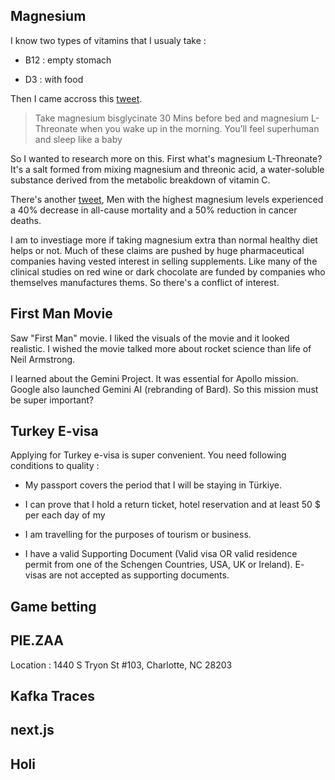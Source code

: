 ## Magnesium

I know two types of vitamins that I usualy take : 

* B12 : empty stomach

* D3 : with food

Then I came accross this [tweet](https://twitter.com/JonLOCKD/status/1771474009646895565). 

> Take magnesium bisglycinate 30 Mins before bed and magnesium L-Threonate when you wake up in the morning. You’ll feel superhuman and sleep like a baby

So I wanted to research more on this. First what's magnesium L-Threonate? It's a salt formed from mixing magnesium and threonic acid, a water-soluble substance derived from the metabolic breakdown of vitamin C. 

There's another [tweet](https://twitter.com/foundmyfitness/status/1773061585390686670), Men with the highest magnesium levels experienced a 40% decrease in all-cause mortality and a 50% reduction in cancer deaths.

I am to investiage more if taking magnesium extra than normal healthy diet helps or not. Much of these claims are pushed by huge pharmaceutical companies having vested interest in selling supplements. Like many of the clinical studies on red wine or dark chocolate are funded by companies who themselves manufactures thems. So there's a conflict of interest.

## First Man Movie

Saw "First Man" movie. I liked the visuals of the movie and it looked realistic. I wished the movie talked more about rocket science than life of Neil Armstrong. 

I learned about the Gemini Project. It was essential for Apollo mission. Google also launched Gemini AI (rebranding of Bard). So this mission must be super important?

## Turkey E-visa

Applying for Turkey e-visa is super convenient. You need following conditions to quality : 

* My passport covers the period that I will be staying in Türkiye.

* I can prove that I hold a return ticket, hotel reservation and at least 50 $ per each day of my

* I am travelling for the purposes of tourism or business.

* I have a valid Supporting Document (Valid visa OR valid residence permit from one of the Schengen Countries, USA, UK or Ireland). E- visas are not accepted as supporting documents.

## Game betting

## PIE.ZAA 

Location : 1440 S Tryon St #103, Charlotte, NC 28203

## Kafka Traces

## next.js

## Holi
